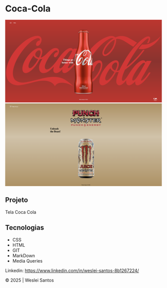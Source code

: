 # Coca-Cola
![](preview4.png)
![](preview.4.png)

## Projeto
Tela Coca Cola


## Tecnologias
* CSS
* HTML
* GIT
* MarkDown
* Media Queries

Linkedin: https://www.linkedin.com/in/weslei-santos-8b1267224/

&copy; 2025 | Weslei Santos

